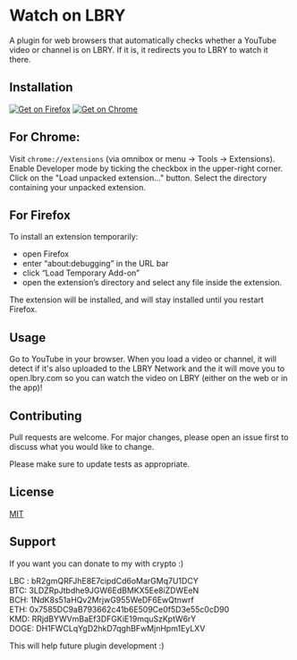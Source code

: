 
# Watch on LBRY

A plugin for web browsers that automatically checks whether a YouTube video or channel is on LBRY. If it is, it redirects you to LBRY to watch it there.

## Installation

[![Get on Firefox](https://addons.cdn.mozilla.net/static/img/addons-buttons/AMO-button_1.png)](https://addons.mozilla.org/pl/firefox/addon/watch-on-lbry/?src=search) [![Get on Chrome](https://developer.chrome.com/webstore/images/ChromeWebStore_BadgeWBorder_v2_206x58.png)](https://chrome.google.com/webstore/detail/watch-on-lbry/jjmbbhopnjdjnpceiecihldbhibchgek?hl=pl&gl=PL)

## For Chrome:
Visit ```chrome://extensions``` (via omnibox or menu -> Tools -> Extensions).
Enable Developer mode by ticking the checkbox in the upper-right corner.
Click on the "Load unpacked extension..." button.
Select the directory containing your unpacked extension.
## For Firefox
To install an extension temporarily:

-   open Firefox
-   enter “about:debugging” in the URL bar
-   click “Load Temporary Add-on”
-   open the extension’s directory and select any file inside the extension.

The extension will be installed, and will stay installed until you restart Firefox.


## Usage

Go to YouTube in your browser. When you load a video or channel, it will detect if it's also uploaded to the LBRY Network and the it will move you to open.lbry.com so you can watch the video on LBRY (either on the web or in the app)!

## Contributing
Pull requests are welcome. For major changes, please open an issue first to discuss what you would like to change.

Please make sure to update tests as appropriate.

## License
[MIT](https://choosealicense.com/licenses/mit/)

## Support

If you want you can donate to my with crypto :)  

LBC : bR2gmQRFJhE8E7cipdCd6oMarGMq7U1DCY  
BTC: 3LDZRpJtbdhe9JGW6EdBMKX5Ee8iZDWEeN  
BCH: 1NdK8s51aHQv2MrjwG955WeDF6EwQtnwrf  
ETH: 0x7585DC9aB793662c41b6E509Ce0f5D3e55c0cD90  
KMD: RRjdBYWVmBaEf3DFGKiE19mquSzKptW6rY  
DOGE: DH1FWCLqYgD2hkD7qghBFwMjnHpm1EyLXV  

This will help future plugin development :)
